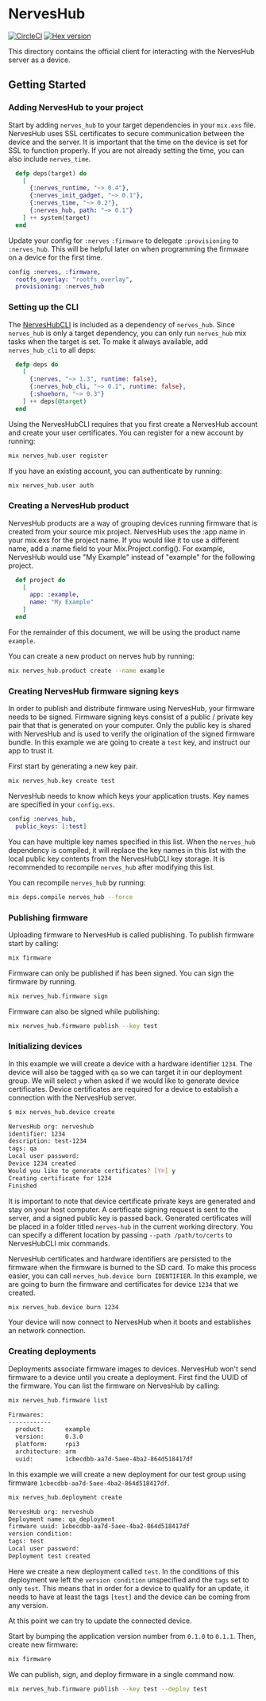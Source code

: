 # NervesHub

[![CircleCI](https://circleci.com/gh/nerves-hub/nerves_hub/tree/master.svg?style=svg)](https://circleci.com/gh/nerves-hub/nerves_hub/tree/master)
[![Hex version](https://img.shields.io/hexpm/v/nerves_hub.svg "Hex version")](https://hex.pm/packages/nerves_hub)

This directory contains the official client for interacting with the NervesHub
server as a device.

## Getting Started

### Adding NervesHub to your project

Start by adding `nerves_hub` to your target dependencies in your `mix.exs` file.
NervesHub uses SSL certificates to secure communication between the device and
the server. It is important that the time on the device is set for SSL to
function properly. If you are not already setting the time, you can also include
`nerves_time`.

```elixir
  defp deps(target) do
    [
      {:nerves_runtime, "~> 0.4"},
      {:nerves_init_gadget, "~> 0.1"},
      {:nerves_time, "~> 0.2"},
      {:nerves_hub, path: "~> 0.1"}
    ] ++ system(target)
  end
```

Update your config for `:nerves` `:firmware` to delegate `:provisioning` to
`:nerves_hub`. This will be helpful later on when programming the firmware on a
device for the first time.

```elixir
config :nerves, :firmware,
  rootfs_overlay: "rootfs_overlay",
  provisioning: :nerves_hub
```

### Setting up the CLI

The [NervesHubCLI](https://github.com/nerves-hub/nerves_hub_cli) is included as
a dependency of `nerves_hub`. Since `nerves_hub` is only a target dependency,
you can only run `nerves_hub` mix tasks when the target is set. To make it
always available, add  `nerves_hub_cli` to all deps:

```elixir
  defp deps do
    [
      {:nerves, "~> 1.3", runtime: false},
      {:nerves_hub_cli, "~> 0.1", runtime: false},
      {:shoehorn, "~> 0.3"}
    ] ++ deps(@target)
  end
```

Using the NervesHubCLI requires that you first create a NervesHub account and
create your user certificates. You can register for a new account by running:

```bash
mix nerves_hub.user register
```

If you have an existing account, you can authenticate by running:

```bash
mix nerves_hub.user auth
```

### Creating a NervesHub product

NervesHub products are a way of grouping devices running firmware that is
created from your source mix project. NervesHub uses the :app name in your
mix.exs for the project name. If you would like it to use a different name, add
a :name field to your Mix.Project.config(). For example, NervesHub would use "My
Example" instead of "example" for the following project.

```elixir
  def project do
    [
      app: :example,
      name: "My Example"
    ]
  end
```

For the remainder of this document, we will be using the product name `example`.

You can create a new product on nerves hub by running:

```bash
mix nerves_hub.product create --name example
```

### Creating NervesHub firmware signing keys

In order to publish and distribute firmware using NervesHub, your firmware needs
to be signed. Firmware signing keys consist of a public / private key pair that
that is generated on your computer. Only the public key is shared with NervesHub
and is used to verify the origination of the signed firmware bundle. In this
example we are going to create a `test` key, and instruct our app to trust it.

First start by generating a new key pair.

```bash
mix nerves_hub.key create test
```

NervesHub needs to know which keys your application trusts. Key names are
specified in your `config.exs`.

```elixir
config :nerves_hub,
  public_keys: [:test]
```

You can have multiple key names specified in this list. When the `nerves_hub`
dependency is compiled, it will replace the key names in this list with the
local public key contents from the NervesHubCLI key storage. It is recommended
to recompile `nerves_hub` after modifying this list.

You can recompile `nerves_hub` by running:

```bash
mix deps.compile nerves_hub --force
```

### Publishing firmware

Uploading firmware to NervesHub is called publishing. To publish firmware start
by calling:

```bash
mix firmware
```

Firmware can only be published if has been signed. You can sign the firmware by
running.

```bash
mix nerves_hub.firmware sign
```

Firmware can also be signed while publishing:

```bash
mix nerves_hub.firmware publish --key test
```

### Initializing devices

In this example we will create a device with a hardware identifier `1234`.  The
device will also be tagged with `qa` so we can target it in our deployment
group. We will select `y` when asked if we would like to generate device
certificates. Device certificates are required for a device to establish a
connection with the NervesHub server.

```bash
$ mix nerves_hub.device create

NervesHub org: nerveshub
identifier: 1234
description: test-1234
tags: qa
Local user password:
Device 1234 created
Would you like to generate certificates? [Yn] y
Creating certificate for 1234
Finished
```

It is important to note that device certificate private keys are generated and
stay on your host computer. A certificate signing request is sent to the server,
and a signed public key is passed back. Generated certificates will be placed in
a folder titled `nerves-hub` in the current working directory. You can specify a
different location by passing `--path /path/to/certs` to NervesHubCLI mix
commands.

NervesHub certificates and hardware identifiers are persisted to the firmware
when the firmware is burned to the SD card. To make this process easier, you can
call `nerves_hub.device burn IDENTIFIER`. In this example, we are going to burn
the firmware and certificates for device `1234` that we created.

```bash
mix nerves_hub.device burn 1234
```

Your device will now connect to NervesHub when it boots and establishes an
network connection.

### Creating deployments

Deployments associate firmware images to devices. NervesHub won't send firmware
to a device until you create a deployment. First find the UUID of the firmware.
You can list the firmware on NervesHub by calling:

```bash
mix nerves_hub.firmware list

Firmwares:
------------
  product:      example
  version:      0.3.0
  platform:     rpi3
  architecture: arm
  uuid:         1cbecdbb-aa7d-5aee-4ba2-864d518417df
```

In this example we will create a new deployment for our test group using firmware
`1cbecdbb-aa7d-5aee-4ba2-864d518417df`.

```bash
mix nerves_hub.deployment create

NervesHub org: nerveshub
Deployment name: qa_deployment
firmware uuid: 1cbecdbb-aa7d-5aee-4ba2-864d518417df
version condition:
tags: test
Local user password:
Deployment test created
```

Here we create a new deployment called `test`. In the conditions of this
deployment we left the `version condition` unspecified and the `tags` set to
only `test`.  This means that in order for a device to qualify for an update, it
needs to have at least the tags `[test]` and the device can be coming from any
version.

At this point we can try to update the connected device.

Start by bumping the application version number from `0.1.0` to `0.1.1`. Then,
create new firmware:

```bash
mix firmware
```

We can publish, sign, and deploy firmware in a single command now.

```bash
mix nerves_hub.firmware publish --key test --deploy test
```
